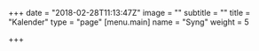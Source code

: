 +++
date = "2018-02-28T11:13:47Z"
image = ""
subtitle = ""
title = "Kalender"
type = "page"
[menu.main]
name = "Syng"
weight = 5

+++
